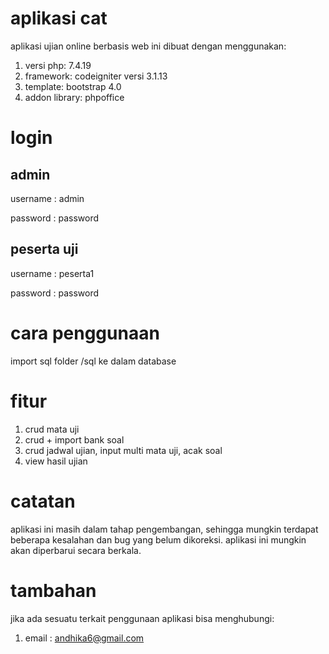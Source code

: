 # aplikasi cat
aplikasi ujian online berbasis web ini dibuat dengan menggunakan:
 1. versi php: 7.4.19
 2. framework: codeigniter versi 3.1.13
 3. template: bootstrap 4.0
 4. addon library: phpoffice

# login
## admin
<p>username : admin</p>
<p>password : password</p>

## peserta uji
<p>username : peserta1</p>
<p>password : password</p>

# cara penggunaan
import sql folder /sql ke dalam database

# fitur
1. crud mata uji
2. crud + import bank soal
3. crud jadwal ujian, input multi mata uji, acak soal
4. view hasil ujian

# catatan
aplikasi ini masih dalam tahap pengembangan, sehingga mungkin terdapat beberapa kesalahan dan bug yang belum dikoreksi.
aplikasi ini mungkin akan diperbarui secara berkala.

# tambahan
jika ada sesuatu terkait penggunaan aplikasi bisa menghubungi:
1. email : andhika6@gmail.com

